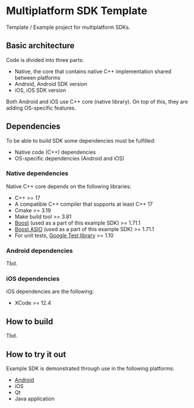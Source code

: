 # Multiplatform SDK Template

Template / Example project for multiplatform SDKs.

## Basic architecture

Code is divided into three parts:

- Native, the core that contains native C++ implementation shared between platforms
- Android, Android SDK version
- iOS, iOS SDK version

Both Android and iOS use C++ core (native library). On top of this, they are adding OS-specific features.

## Dependencies

To be able to build SDK some dependencies must be fulfilled:

- Native code (C++) dependencies
- OS-specific dependencies (Android and iOS)

### Native dependencies

Native C++ core depends on the following libraries:

- C++ >= 17
- A compatible C++ compiler that supports at least C++ 17
- Cmake >= 3.19
- Make build tool >= 3.81
- [Boost](https://www.boost.org/) (used as a part of this example SDK) >= 1.71.1
- [Boost ASIO](https://www.boost.org/doc/libs/1_75_0/doc/html/boost_asio.html) (used as a part of this example SDK) >= 1.71.1
- For unit tests, [Google Test library](https://github.com/google/googletest) >= 1.10

### Android dependencies

Tbd.

### iOS dependencies

iOS dependencies are the following:

- XCode >= 12.4

## How to build

Tbd.

## How to try it out

Example SDK is demonstrated through use in the following platforms:

- [Android](Android/Application)
- iOS
- Qt
- Java application


